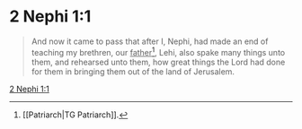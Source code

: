 # 2 Nephi 1:1

> And now it came to pass that after I, Nephi, had made an end of teaching my brethren, our <u>father</u>[^a], Lehi, also spake many things unto them, and rehearsed unto them, how great things the Lord had done for them in bringing them out of the land of Jerusalem.

[2 Nephi 1:1](https://www.churchofjesuschrist.org/study/scriptures/bofm/2-ne/1?lang=eng&id=p1#p1)


[^a]: [[Patriarch|TG Patriarch]].  
